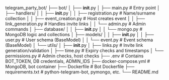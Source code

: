 telegram_party_bot/
├── bot/
│   ├── __init__.py
│   ├── main.py               # Entry point
│   ├── handlers/
│   │   ├── __init__.py
│   │   ├── registration.py   # Name/surname collection
│   │   ├── event_creation.py # Host creates event
│   │   ├── link_generation.py # Handles invite links
│   │   └── admin.py          # Admin commands
│   ├── database/
│   │   ├── __init__.py
│   │   └── mongo.py          # MongoDB logic and collections
│   ├── models/
│   │   ├── __init__.py
│   │   ├── user.py           # User schema (BaseModel)
│   │   └── event.py          # Event schema (BaseModel)
│   └── utils/
│       ├── __init__.py
│       ├── links.py          # Invite link generation/validation
│       ├── time.py           # Expiry checks and timestamps
│       └── permissions.py    # Admin checks, host checks
├── .env                      # Contains BOT_TOKEN, DB credentials, ADMIN_IDS
├── docker-compose.yml       # MongoDB, bot container
├── Dockerfile               # Bot Dockerfile
├── requirements.txt         # python-telegram-bot, pymongo, etc.
└── README.md
